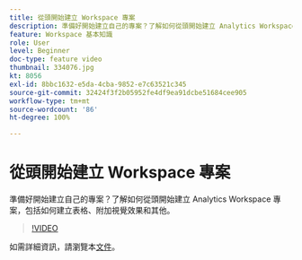 ```yaml
---
title: 從頭開始建立 Workspace 專案
description: 準備好開始建立自己的專案？了解如何從頭開始建立 Analytics Workspace 專案，包括如何建立表格、附加視覺效果和其他。
feature: Workspace 基本知識
role: User
level: Beginner
doc-type: feature video
thumbnail: 334076.jpg
kt: 8056
exl-id: 8bbc1632-e5da-4cba-9852-e7c63521c345
source-git-commit: 32424f3f2b05952fe4df9ea91dcbe51684cee905
workflow-type: tm+mt
source-wordcount: '86'
ht-degree: 100%

---
```


# 從頭開始建立 Workspace 專案

準備好開始建立自己的專案？了解如何從頭開始建立 Analytics Workspace 專案，包括如何建立表格、附加視覺效果和其他。

>[!VIDEO](https://video.tv.adobe.com/v/334076/?quality=12&learn=on)

如需詳細資訊，請瀏覽本[文件](https://experienceleague.adobe.com/docs/analytics/analyze/analysis-workspace/home.html?lang=zh-Hant)。
